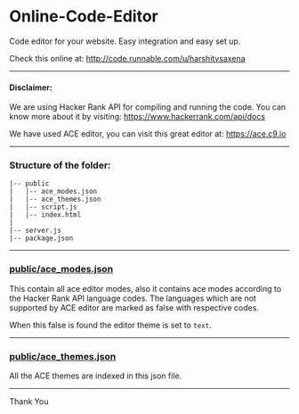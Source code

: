 # Online-Code-Editor

Code editor for your website. Easy integration and easy set up.

Check this online at: http://code.runnable.com/u/harshitvsaxena

---

#### Disclaimer:

We are using Hacker Rank API for compiling and running the code. You can know more about it by visiting: https://www.hackerrank.com/api/docs

We have used ACE editor, you can visit this great editor at: https://ace.c9.io

---

### Structure of the folder:

```
|-- public
|   |-- ace_modes.json
|   |-- ace_themes.json
|   |-- script.js
|   |-- index.html
|
|-- server.js
|-- package.json
```

---

### [public/ace_modes.json](public/ace_modes.json)

This contain all ace editor modes, also it contains ace modes according to the Hacker Rank API language codes. The languages which are not supported by ACE editor are marked as false with respective codes.

When this false is found the editor theme is set to `text`.

---

### [public/ace_themes.json](public/ace_themes.json)

All the ACE themes are indexed in this json file.

---

Thank You
